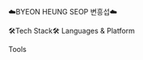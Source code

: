 ☁️BYEON HEUNG SEOP 변흥섭☁️
 

🛠Tech Stack🛠
Languages & Platform

   

Tools

    

<!---
seop93/seop93 is a ✨ special ✨ repository because its `README.md` (this file) appears on your GitHub profile.
You can click the Preview link to take a look at your changes.
--->
